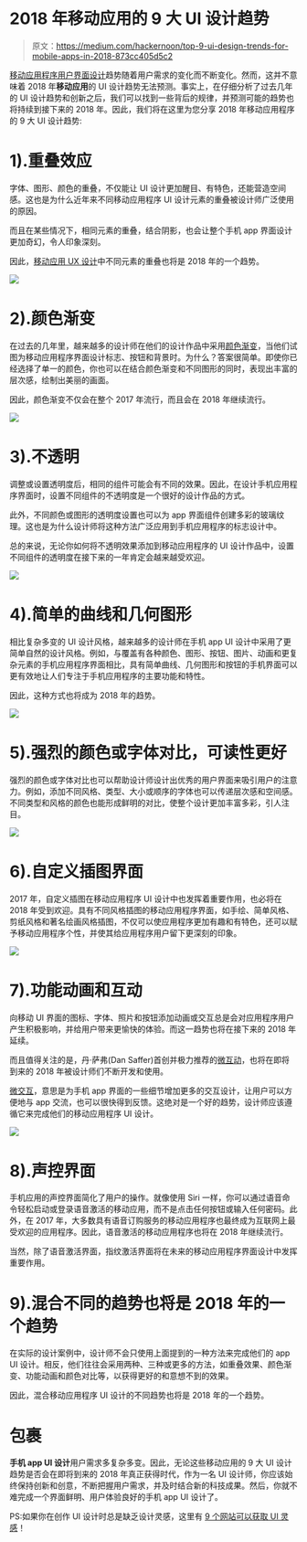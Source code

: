 # 2018 年移动应用的 9 大 UI 设计趋势

> 原文：<https://medium.com/hackernoon/top-9-ui-design-trends-for-mobile-apps-in-2018-873cc405d5c2>

[移动应用程序用户界面设计](https://www.mockplus.com/blog/post/best-mobile-app-templates-on-android-and-ios/?r=cherry)趋势随着用户需求的变化而不断变化。然而，这并不意味着 2018 年**移动应用**的 UI 设计趋势无法预测。事实上，在仔细分析了过去几年的 UI 设计趋势和创新之后，我们可以找到一些背后的规律，并预测可能的趋势也将持续到接下来的 2018 年。因此，我们将在这里为您分享 2018 年移动应用程序的 9 大 UI 设计趋势:

# 1).重叠效应

字体、图形、颜色的重叠，不仅能让 UI 设计更加醒目、有特色，还能营造空间感。这也是为什么近年来不同移动应用程序 UI 设计元素的重叠被设计师广泛使用的原因。

而且在某些情况下，相同元素的重叠，结合阴影，也会让整个手机 app 界面设计更加奇幻，令人印象深刻。

因此，[移动应用 UX 设计](https://www.mockplus.com/blog/post/app-ux-design-techniques/?r=cherry)中不同元素的重叠也将是 2018 年的一个趋势。

![](img/240692f8a896f44058bd74a178650567.png)

# 2).颜色渐变

在过去的几年里，越来越多的设计师在他们的设计作品中采用[颜色渐变](https://www.mockplus.com/blog/post/how-to-use-color-in-ui-design/?r=cherry)，当他们试图为移动应用程序界面设计标志、按钮和背景时。为什么？答案很简单。即使你已经选择了单一的颜色，你也可以在结合颜色渐变和不同图形的同时，表现出丰富的层次感，绘制出美丽的画面。

因此，颜色渐变不仅会在整个 2017 年流行，而且会在 2018 年继续流行。

![](img/4c051985fbe1bf9378c69b57a93b5170.png)

# 3).不透明

调整或设置透明度后，相同的组件可能会有不同的效果。因此，在设计手机应用程序界面时，设置不同组件的不透明度是一个很好的设计作品的方式。

此外，不同颜色或图形的透明度设置也可以为 app 界面组件创建多彩的玻璃纹理。这也是为什么设计师将这种方法广泛应用到手机应用程序的标志设计中。

总的来说，无论你如何将不透明效果添加到移动应用程序的 UI 设计作品中，设置不同组件的透明度在接下来的一年肯定会越来越受欢迎。

![](img/7b37698981fc11f3355a973cb3ed9a54.png)

# 4).简单的曲线和几何图形

相比复杂多变的 UI 设计风格，越来越多的设计师在手机 app UI 设计中采用了更简单自然的设计风格。例如，与覆盖有各种颜色、图形、按钮、图片、动画和更复杂元素的手机应用程序界面相比，具有简单曲线、几何图形和按钮的手机界面可以更有效地让人们专注于手机应用程序的主要功能和特性。

因此，这种方式也将成为 2018 年的趋势。

![](img/79bd749c9b3a8788c1480a53dcedb36a.png)

# 5).强烈的颜色或字体对比，可读性更好

强烈的颜色或字体对比也可以帮助设计师设计出优秀的用户界面来吸引用户的注意力。例如，添加不同风格、类型、大小或顺序的字体也可以传递层次感和空间感。不同类型和风格的颜色也能形成鲜明的对比，使整个设计更加丰富多彩，引人注目。

![](img/eecac4564532ed545eca44faf1d514a0.png)

# 6).自定义插图界面

2017 年，自定义插图在移动应用程序 UI 设计中也发挥着重要作用，也必将在 2018 年受到欢迎。具有不同风格插图的移动应用程序界面，如手绘、简单风格、剪纸风格和著名绘画风格插图，不仅可以使应用程序更加有趣和有特色，还可以赋予移动应用程序个性，并使其给应用程序用户留下更深刻的印象。

![](img/865b2a148fff3a770d2afbea5aa0a77c.png)

# 7).功能动画和互动

向移动 UI 界面的图标、字体、照片和按钮添加动画或交互总是会对应用程序用户产生积极影响，并给用户带来更愉快的体验。而这一趋势也将在接下来的 2018 年延续。

而且值得关注的是，丹·萨弗(Dan Saffer)首创并极力推荐的[微互动](https://www.mockplus.com/blog/post/micro-interaction-design/?r=cherry)，也将在即将到来的 2018 年被设计师们不断开发和使用。

[微交互](https://www.mockplus.com/blog/post/micro-interaction-design/?r=cherry)，意思是为手机 app 界面的一些细节增加更多的交互设计，让用户可以方便地与 app 交流，也可以很快得到反馈。这绝对是一个好的趋势，设计师应该遵循它来完成他们的移动应用程序 UI 设计。

![](img/86637ba8601d69b09815330b8966b996.png)

# 8).声控界面

手机应用的声控界面简化了用户的操作。就像使用 Siri 一样，你可以通过语音命令轻松启动或登录语音激活的移动应用，而不是点击任何按钮或输入任何密码。此外，在 2017 年，大多数具有语音订购服务的移动应用程序也最终成为互联网上最受欢迎的应用程序。因此，语音激活的移动应用程序也将在 2018 年继续流行。

当然，除了语音激活界面，指纹激活界面将在未来的移动应用程序界面设计中发挥重要作用。

# 9).混合不同的趋势也将是 2018 年的一个趋势

在实际的设计案例中，设计师不会只使用上面提到的一种方法来完成他们的 app UI 设计。相反，他们往往会采用两种、三种或更多的方法，如重叠效果、颜色渐变、功能动画和颜色对比等，以获得更好的和意想不到的效果。

因此，混合移动应用程序 UI 设计的不同趋势也将是 2018 年的一个趋势。

# 包裹

**手机 app UI 设计**用户需求多复杂多变。因此，无论这些移动应用的 9 大 UI 设计趋势是否会在即将到来的 2018 年真正获得时代，作为一名 UI 设计师，你应该始终保持创新和创意，不断把握用户需求，并及时结合新的科技成果。然后，你就不难完成一个界面鲜明、用户体验良好的手机 app UI 设计了。

PS:如果你在创作 UI 设计时总是缺乏设计灵感，这里有 [9 个网站可以获取 UI 灵感](https://www.mockplus.com/blog/post/ui-inspiration/?r=cherry)！